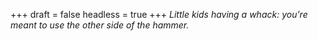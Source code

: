 
+++
draft = false
headless = true
+++
_Little kids having a whack: you're meant to use the other side of the hammer._
